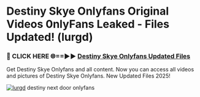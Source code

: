 # Destiny Skye Onlyfans Original Videos 0nlyFans Leaked - Files Updated! (lurgd)

<h3>🔴 CLICK HERE 🌐==►► <a href="https://tinyurl.com/2jnfzry5" rel="nofollow">Destiny Skye Onlyfans Updated Files</a></h3>

Get Destiny Skye Onlyfans and all content. Now you can access all videos and pictures of Destiny Skye Onlyfans. New Updated Files 2025!

[![lurgd](https://i.imgur.com/GyGTBgg.gif)](https://tinyurl.com/2jnfzry5)
destiny next door onlyfans